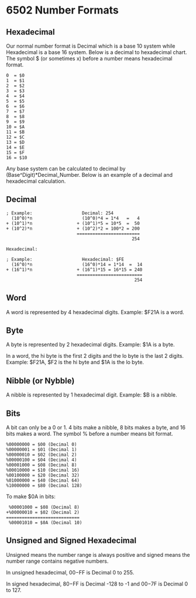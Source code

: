 # 6502 Number Formats

## Hexadecimal

Our normal number format is Decimal which is a base 10 system while Hexadecimal is a base 16 system. Below is a decimal to hexadecimal chart.  The symbol $ (or sometimes x) before a number means hexadecimal format.

```text
0  = $0
1  = $1
2  = $2
3  = $3
4  = $4
5  = $5
6  = $6
7  = $7
8  = $8
9  = $9
10 = $A
11 = $B
12 = $C
13 = $D
14 = $E
15 = $F
16 = $10
```

Any base system can be calculated to decimal by (Base^Digit)*Decimal_Number.  Below is an example of a decimal and hexadecimal calculation.

## Decimal

```text
; Example:                   Decimal: 254
  (10^0)*n                   (10^0)*4 = 1*4   =   4
+ (10^1)*n                 + (10^1)*5 = 10*5  =  50
+ (10^2)*n                 + (10^2)*2 = 100*2 = 200
                           ========================
                                                254

Hexadecimal:

; Example:                   Hexadecimal: $FE
  (16^0)*n                   (16^0)*14 = 1*14  =  14
+ (16^1)*n                 + (16^1)*15 = 16*15 = 240
                           =========================
                                                 254
```

## Word

A word is represented by 4 hexadecimal digits.  Example: $F21A is a word.

## Byte

A byte is represented by 2 hexadecimal digits.  Example: $1A is a byte.

In a word, the hi byte is the first 2 digits and the lo byte is the last 2 digits.  Example: $F21A, $F2 is the hi byte and $1A is the lo byte.

## Nibble (or Nybble)

A nibble is represented by 1 hexadecimal digit. Example: $B is a nibble.

## Bits

A bit can only be a 0 or 1. 4 bits make a nibble, 8 bits makes a byte, and 16 bits makes a word.  The symbol % before a number means bit format.

```text
%00000000 = $00 (Decimal 0)
%00000001 = $01 (Decimal 1)
%00000010 = $02 (Decimal 2)
%00000100 = $04 (Decimal 4)
%00001000 = $08 (Decimal 8)
%00010000 = $10 (Decimal 16)
%00100000 = $20 (Decimal 32)
%01000000 = $40 (Decimal 64)
%10000000 = $80 (Decimal 128)
```

To make $0A in bits:

```text
 %00001000 = $08 (Decimal 8)
+%00000010 = $02 (Decimal 2)
============================
 %00001010 = $0A (Decimal 10)
```

## Unsigned and Signed Hexadecimal

Unsigned means the number range is always positive and signed means the number range contains negative numbers.

In unsigned hexadecimal, $00-$FF is Decimal 0 to 255.

In signed hexadecimal, $80-$FF is Decimal -128 to -1 and $00-$7F is Decimal 0 to 127.

